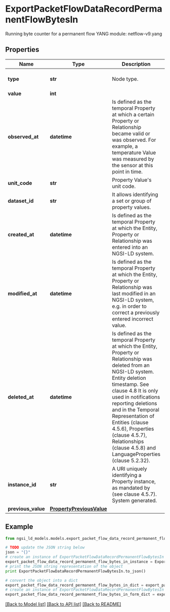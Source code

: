 # ExportPacketFlowDataRecordPermanentFlowBytesIn

Running byte counter for a permanent flow  YANG module: netflow-v9.yang 

## Properties

Name | Type | Description | Notes
------------ | ------------- | ------------- | -------------
**type** | **str** | Node type.  | [optional] [default to 'Property']
**value** | **int** |  | 
**observed_at** | **datetime** | Is defined as the temporal Property at which a certain Property or Relationship became valid or was observed. For example, a temperature Value was measured by the sensor at this point in time.  | [optional] 
**unit_code** | **str** | Property Value&#39;s unit code.  | [optional] 
**dataset_id** | **str** | It allows identifying a set or group of property values.  | [optional] 
**created_at** | **datetime** | Is defined as the temporal Property at which the Entity, Property or Relationship was entered into an NGSI-LD system.  | [optional] [readonly] 
**modified_at** | **datetime** | Is defined as the temporal Property at which the Entity, Property or Relationship was last modified in an NGSI-LD system, e.g. in order to correct a previously entered incorrect value.  | [optional] [readonly] 
**deleted_at** | **datetime** | Is defined as the temporal Property at which the Entity, Property or Relationship was deleted from an NGSI-LD system.  Entity deletion timestamp. See clause 4.8 It is only used in notifications reporting deletions and in the Temporal Representation of Entities (clause 4.5.6), Properties (clause 4.5.7), Relationships (clause 4.5.8) and LanguageProperties (clause 5.2.32).  | [optional] [readonly] 
**instance_id** | **str** | A URI uniquely identifying a Property instance, as mandated by (see clause 4.5.7). System generated.  | [optional] [readonly] 
**previous_value** | [**PropertyPreviousValue**](PropertyPreviousValue.md) |  | [optional] 

## Example

```python
from ngsi_ld_models.models.export_packet_flow_data_record_permanent_flow_bytes_in import ExportPacketFlowDataRecordPermanentFlowBytesIn

# TODO update the JSON string below
json = "{}"
# create an instance of ExportPacketFlowDataRecordPermanentFlowBytesIn from a JSON string
export_packet_flow_data_record_permanent_flow_bytes_in_instance = ExportPacketFlowDataRecordPermanentFlowBytesIn.from_json(json)
# print the JSON string representation of the object
print ExportPacketFlowDataRecordPermanentFlowBytesIn.to_json()

# convert the object into a dict
export_packet_flow_data_record_permanent_flow_bytes_in_dict = export_packet_flow_data_record_permanent_flow_bytes_in_instance.to_dict()
# create an instance of ExportPacketFlowDataRecordPermanentFlowBytesIn from a dict
export_packet_flow_data_record_permanent_flow_bytes_in_form_dict = export_packet_flow_data_record_permanent_flow_bytes_in.from_dict(export_packet_flow_data_record_permanent_flow_bytes_in_dict)
```
[[Back to Model list]](../README.md#documentation-for-models) [[Back to API list]](../README.md#documentation-for-api-endpoints) [[Back to README]](../README.md)



